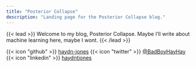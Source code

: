 ```yaml
---
title: "Posterior Collapse"
description: "Landing page for the Posterior Collapse blog."
---
```


{{< lead >}}
Welcome to my blog, Posterior Collapse. Maybe I’ll write about machine learning here, maybe I wont.
{{< /lead >}}

{{< icon "github" >}} [haydn-jones](https://github.com/haydn-jones)
{{< icon "twitter" >}} [@BadBoyHayHay](https://twitter.com/BadBoyHayHay)
{{< icon "linkedin" >}} [haydntjones](https://www.linkedin.com/in/haydntjones/)
